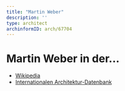 ```yaml
---
title: "Martin Weber"
description: ''
type: architect
archinformID: arch/67704
---
```


# Martin Weber in der...
* [Wikipedia](https://de.wikipedia.org/wiki/Martin_Weber_(Architekt))
* [Internationalen Architektur-Datenbank](https://deu.archinform.net/arch/67704.htm)
